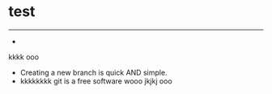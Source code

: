  # test
 ---
 -
 kkkk
 ooo
- Creating a new branch is quick AND simple.
- kkkkkkkk
git is a free software
wooo
jkjkj
ooo
